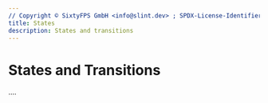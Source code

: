```yaml
---
// Copyright © SixtyFPS GmbH <info@slint.dev> ; SPDX-License-Identifier: MIT
title: States
description: States and transitions
---
```


# States and Transitions

....


